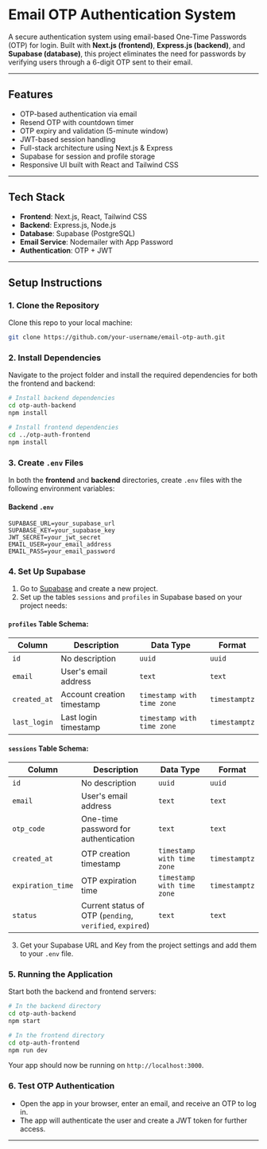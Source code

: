 # Email OTP Authentication System

A secure authentication system using email-based One-Time Passwords (OTP) for login. Built with **Next.js (frontend)**, **Express.js (backend)**, and **Supabase (database)**, this project eliminates the need for passwords by verifying users through a 6-digit OTP sent to their email.

---

## Features

* OTP-based authentication via email
* Resend OTP with countdown timer
* OTP expiry and validation (5-minute window)
* JWT-based session handling
* Full-stack architecture using Next.js & Express
* Supabase for session and profile storage
* Responsive UI built with React and Tailwind CSS

---

## Tech Stack

* **Frontend**: Next.js, React, Tailwind CSS
* **Backend**: Express.js, Node.js
* **Database**: Supabase (PostgreSQL)
* **Email Service**: Nodemailer with App Password
* **Authentication**: OTP + JWT

---

## Setup Instructions

### 1. Clone the Repository

Clone this repo to your local machine:

```bash
git clone https://github.com/your-username/email-otp-auth.git
```

### 2. Install Dependencies

Navigate to the project folder and install the required dependencies for both the frontend and backend:

```bash
# Install backend dependencies
cd otp-auth-backend
npm install

# Install frontend dependencies
cd ../otp-auth-frontend
npm install
```

### 3. Create `.env` Files

In both the **frontend** and **backend** directories, create `.env` files with the following environment variables:

#### Backend `.env`

```
SUPABASE_URL=your_supabase_url
SUPABASE_KEY=your_supabase_key
JWT_SECRET=your_jwt_secret
EMAIL_USER=your_email_address
EMAIL_PASS=your_email_password
```

### 4. Set Up Supabase

1. Go to [Supabase](https://supabase.io/) and create a new project.
2. Set up the tables `sessions` and `profiles` in Supabase based on your project needs:

#### `profiles` Table Schema:

| Column       | Description                | Data Type                  | Format        |
| ------------ | -------------------------- | -------------------------- | ------------- |
| `id`         | No description             | `uuid`                     | `uuid`        |
| `email`      | User's email address       | `text`                     | `text`        |
| `created_at` | Account creation timestamp | `timestamp with time zone` | `timestamptz` |
| `last_login` | Last login timestamp       | `timestamp with time zone` | `timestamptz` |

#### `sessions` Table Schema:

| Column            | Description                                              | Data Type                  | Format        |
| ----------------- | -------------------------------------------------------- | -------------------------- | ------------- |
| `id`              | No description                                           | `uuid`                     | `uuid`        |
| `email`           | User's email address                                     | `text`                     | `text`        |
| `otp_code`        | One-time password for authentication                     | `text`                     | `text`        |
| `created_at`      | OTP creation timestamp                                   | `timestamp with time zone` | `timestamptz` |
| `expiration_time` | OTP expiration time                                      | `timestamp with time zone` | `timestamptz` |
| `status`          | Current status of OTP (`pending`, `verified`, `expired`) | `text`                     | `text`        |

3. Get your Supabase URL and Key from the project settings and add them to your `.env` file.

### 5. Running the Application

Start both the backend and frontend servers:

```bash
# In the backend directory
cd otp-auth-backend
npm start

# In the frontend directory
cd otp-auth-frontend
npm run dev
```

Your app should now be running on `http://localhost:3000`.

### 6. Test OTP Authentication

* Open the app in your browser, enter an email, and receive an OTP to log in.
* The app will authenticate the user and create a JWT token for further access.

---
